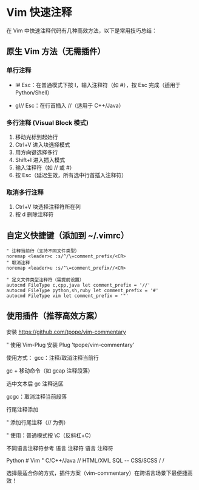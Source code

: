 # Vim 快速注释
在 Vim 中快速注释代码有几种高效方法，以下是常用技巧总结：

## 原生 Vim 方法（无需插件）

### 单行注释
- I# Esc：在普通模式下按 I，输入注释符（如 #），按 Esc 完成（适用于 Python/Shell）

- gI// Esc：在行首插入 //（适用于 C++/Java）

### 多行注释 (Visual Block 模式)
1. 移动光标到起始行
2. Ctrl+V 进入块选择模式
3. 用方向键选择多行
4. Shift+I 进入插入模式
5. 输入注释符（如 // 或 #）
6. 按 Esc（延迟生效，所有选中行首插入注释符）

### 取消多行注释
1. Ctrl+V 块选择注释符所在列
2. 按 d 删除注释符

## 自定义快捷键（添加到 ~/.vimrc）
```
" 注释当前行（支持不同文件类型）
noremap <leader>c :s/^/\=comment_prefix/<CR>
" 取消注释
noremap <leader>u :s/^\=comment_prefix//<CR>

" 定义文件类型注释符（需提前设置）
autocmd FileType c,cpp,java let comment_prefix = '//'
autocmd FileType python,sh,ruby let comment_prefix = '#'
autocmd FileType vim let comment_prefix = '"'
```

## 使用插件（推荐高效方案）

安装 https://github.com/tpope/vim-commentary

" 使用 Vim-Plug 安装
Plug 'tpope/vim-commentary'

使用方式：
gcc：注释/取消注释当前行

gc + 移动命令（如 gcap 注释段落）

选中文本后 gc 注释选区

gcgc：取消注释当前段落

行尾注释添加

" 添加行尾注释（// 为例）

" 使用：普通模式按 \C（反斜杠+C）

不同语言注释符参考
语言        注释符 语言 注释符

Python # Vim "
C/C++/Java // HTML/XML <!-- -->
SQL -- CSS/SCSS / /

选择最适合你的方式，插件方案（vim-commentary）在跨语言场景下最便捷高效！